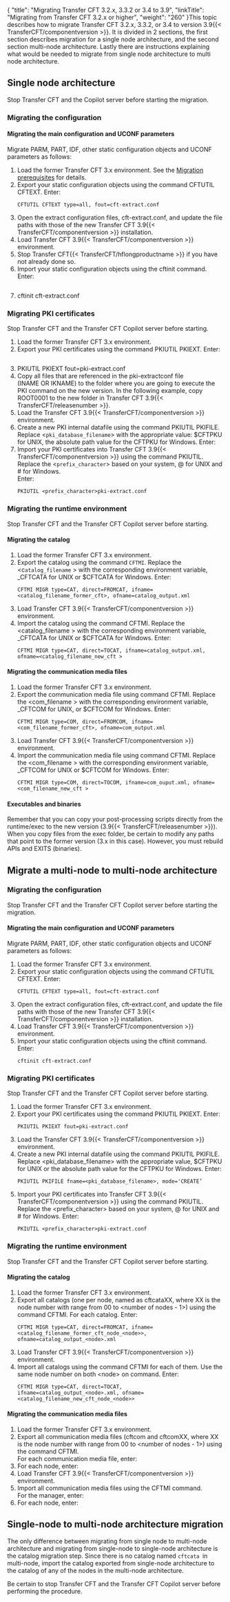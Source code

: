 {
    "title": "Migrating Transfer CFT  3.2.x, 3.3.2 or 3.4 to 3.9",
    "linkTitle": "Migrating from Transfer CFT 3.2.x or higher",
    "weight": "260"
}This topic describes how to migrate Transfer CFT 3.2.x, 3.3.2, or 3.4 to version 3.9{{< TransferCFT/componentversion  >}}. It is divided in 2 sections, the first section describes migration for a single node architecture, and the second section multi-node architecture. Lastly there are instructions explaining what would be needed to migrate from single node architecture to multi node architecture.

## Single node architecture

Stop Transfer CFT and the Copilot server before starting the migration.

### Migrating the configuration

#### Migrating the main configuration and UCONF parameters

Migrate PARM, PART, IDF, other static configuration objects and UCONF parameters as follows:

1. Load the former Transfer CFT 3.x environment. See the <a href="../" class="MCXref xref">Migration prerequisites</a> for details.
1. Export your static configuration objects using the command CFTUTIL CFTEXT. Enter:  
    ```
    CFTUTIL CFTEXT type=all, fout=cft-extract.conf
    ```
1. Open the extract configuration files, cft-extract.conf, and update the file paths with those of the new Transfer CFT 3.9{{< TransferCFT/componentversion >}} installation.
1. Load Transfer CFT 3.9{{< TransferCFT/componentversion >}} environment.
1. Stop Transfer CFT{{< TransferCFT/hflongproductname >}} if you have not already done so.
1. Import your static configuration objects using the cftinit command. Enter:  
    ```
1. cftinit cft-extract.conf

### Migrating PKI certificates

Stop Transfer CFT and the Transfer CFT Copilot server before starting.

1. Load the former Transfer CFT 3.x environment.
1. Export your PKI certificates using the command PKIUTIL PKIEXT. Enter:  
    ```
1. PKIUTIL PKIEXT fout=pki-extract.conf
1. Copy all files that are referenced in the pki-extractconf file (INAME OR IKNAME) to the folder where you are going to execute the PKI command on the new version. In the following example, copy ROOT0001 to the new folder in Transfer CFT 3.9{{< TransferCFT/releasenumber >}}.
1. Load the Transfer CFT 3.9{{< TransferCFT/componentversion >}} environment.
1. Create a new PKI internal datafile using the command PKIUTIL PKIFILE. Replace &lt;`pki_database_filename`&gt; with the appropriate value: $CFTPKU for UNIX, the absolute path value for the CFTPKU for Windows. Enter:
1. Import your PKI certificates into Transfer CFT 3.9{{< TransferCFT/componentversion >}} using the command PKIUTIL. Replace the &lt;`prefix_character`&gt; based on your system, @ for UNIX and # for Windows.  
    Enter:  
    ```
    PKIUTIL <prefix_character>pki-extract.conf
    ```

### Migrating the runtime environment

Stop Transfer CFT and the Transfer CFT Copilot server before starting.

#### Migrating the catalog

1. Load the former Transfer CFT 3.x environment.
1. Export the catalog using the command `CFTMI`. Replace the &lt;c`atalog_filename` > with the corresponding environment variable, \_CFTCATA for UNIX or $CFTCATA for Windows. Enter:  
    ```
    CFTMI MIGR type=CAT, direct=FROMCAT, ifname=<catalog_filename_former_cft>, ofname=catalog_output.xml
    ```
1. Load Transfer CFT 3.9{{< TransferCFT/componentversion >}} environment.
1. Import the catalog using the command CFTMI. Replace the &lt;catalog\_filename > with the corresponding environment variable, \_CFTCATA for UNIX or $CFTCATA for Windows. Enter:  
    ```
    CFTMI MIGR type=CAT, direct=TOCAT, ifname=catalog_output.xml, ofname=<catalog_filename_new_cft >
    ```

#### Migrating the communication media files

1. Load the former Transfer CFT 3.x environment.
1. Export the communication media file using command CFTMI. Replace the &lt;com\_filename > with the corresponding environment variable, \_CFTCOM for UNIX, or $CFTCOM for Windows. Enter:  
    ```
    CFTMI MIGR type=COM, direct=FROMCOM, ifname=<com_filename_former_cft>, ofname=com_output.xml
    ```
1. Load Transfer CFT 3.9{{< TransferCFT/componentversion >}} environment.
1. Import the communication media file using command CFTMI. Replace the &lt;com\_filename > with the corresponding environment variable, \_CFTCOM for UNIX or $CFTCOM for Windows. Enter:  
    ```
    CFTMI MIGR type=COM, direct=TOCOM, ifname=com_ouput.xml, ofname=<com_filename_new_cft >
    ```

#### Executables and binaries

Remember that you can copy your post-processing scripts directly from the runtime/exec to the new version (3.9{{< TransferCFT/releasenumber  >}}). When you copy files from the exec folder, be certain to modify any paths that point to the former version (3.x in this case). However, you must rebuild APIs and EXITS (binaries).

## Migrate a multi-node to multi-node architecture

### Migrating the configuration

Stop Transfer CFT and the Transfer CFT Copilot server before starting the migration.

#### Migrating the main configuration and UCONF parameters

Migrate PARM, PART, IDF, other static configuration objects and UCONF parameters as follows:

1. Load the former Transfer CFT 3.x environment.
1. Export your static configuration objects using the command CFTUTIL CFTEXT. Enter:  
    ```
    CFTUTIL CFTEXT type=all, fout=cft-extract.conf
    ```
1. Open the extract configuration files, cft-extract.conf, and update the file paths with those of the new Transfer CFT 3.9{{< TransferCFT/componentversion >}} installation.
1. Load Transfer CFT 3.9{{< TransferCFT/componentversion >}} environment.
1. Import your static configuration objects using the cftinit command. Enter:  
    ```
    cftinit cft-extract.conf
    ```

### Migrating PKI certificates

Stop Transfer CFT and the Transfer CFT Copilot server before starting.

1. Load the former Transfer CFT 3.x environment.
1. Export your PKI certificates using the command PKIUTIL PKIEXT. Enter:  
    ```
    PKIUTIL PKIEXT fout=pki-extract.conf
    ```
1. Load the Transfer CFT 3.9{{< TransferCFT/componentversion >}} environment.
1. Create a new PKI internal datafile using the command PKIUTIL PKIFILE. Replace &lt;pki\_database\_filename> with the appropriate value, $CFTPKU for UNIX or the absolute path value for the CFTPKU for Windows. Enter:  
    ```
    PKIUTIL PKIFILE fname=<pki_database_filename>, mode='CREATE’
    ```
1. Import your PKI certificates into Transfer CFT 3.9{{< TransferCFT/componentversion >}} using the command PKIUTIL. Replace the &lt;prefix\_character> based on your system, @ for UNIX and # for Windows. Enter:  
    ```
    PKIUTIL <prefix_character>pki-extract.conf
    ```

### Migrating the runtime environment

Stop Transfer CFT and the Transfer CFT Copilot server before starting.

#### Migrating the catalog

1. Load the former Transfer CFT 3.x environment.
1. Export all catalogs (one per node, named as cftcataXX, where XX is the node number with range from 00 to &lt;number of nodes - 1>) using the command CFTMI. For each catalog. Enter:  
    ```
    CFTMI MIGR type=CAT, direct=FROMCAT, ifname=<catalog_filename_former_cft_node_<node>>, ofname=catalog_output_<node>.xml
    ```
1. Load Transfer CFT 3.9{{< TransferCFT/componentversion >}} environment.
1. Import all catalogs using the command CFTMI for each of them. Use the same node number on both &lt;node> on command. Enter:  
    ```
    CFTMI MIGR type=CAT, direct=TOCAT, ifname=catalog_output_<node>.xml, ofname=<catalog_filename_new_cft_node_<node>>
    ```

#### Migrating the communication media files

1. Load the former Transfer CFT 3.x environment.
1. Export all communication media files (cftcom and cftcomXX, where XX is the node number with range from 00 to &lt;number of nodes - 1>) using the command CFTMI.  
    For each communication media file, enter:
1. For each node, enter:
1. Load Transfer CFT 3.9{{< TransferCFT/componentversion >}} environment.
1. Import all communication media files using the CFTMI command.  
    For the manager, enter:
1. For each node, enter:` `

## Single-node to multi-node architecture migration

The only difference between migrating from single node to multi-node architecture and migrating from single-node to single-node architecture is the catalog migration step. Since there is no catalog named `cftcata `in multi-node, import the catalog exported from single-node architecture to the catalog of any of the nodes in the multi-node architecture.

Be certain to stop Transfer CFT and the Transfer CFT Copilot server before performing the procedure.
